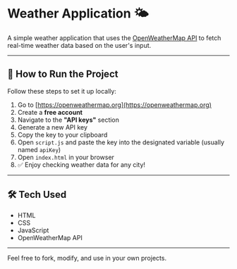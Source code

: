 # Weather Application 🌤️

A simple weather application that uses the [OpenWeatherMap API](https://openweathermap.org) to fetch real-time weather data based on the user's input.

---

## 🚀 How to Run the Project

Follow these steps to set it up locally:

1. Go to [https://openweathermap.org](https://openweathermap.org)
2. Create a **free account**
3. Navigate to the **"API keys"** section
4. Generate a new API key
5. Copy the key to your clipboard
6. Open `script.js` and paste the key into the designated variable (usually named `apiKey`)
7. Open `index.html` in your browser
8. ✅ Enjoy checking weather data for any city!

---

## 🛠️ Tech Used

- HTML
- CSS
- JavaScript
- OpenWeatherMap API

---

Feel free to fork, modify, and use in your own projects.
